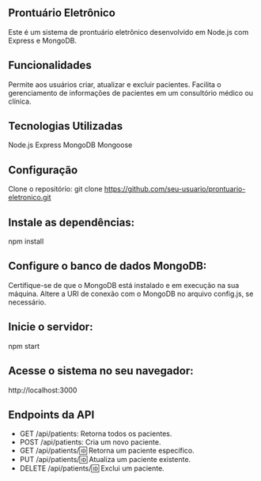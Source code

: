## Prontuário Eletrônico
Este é um sistema de prontuário eletrônico desenvolvido em Node.js com Express e MongoDB.

## Funcionalidades
Permite aos usuários criar, atualizar e excluir pacientes.
Facilita o gerenciamento de informações de pacientes em um consultório médico ou clínica.

## Tecnologias Utilizadas
Node.js
Express
MongoDB
Mongoose

## Configuração
Clone o repositório:
git clone https://github.com/seu-usuario/prontuario-eletronico.git

## Instale as dependências:
npm install

## Configure o banco de dados MongoDB:
Certifique-se de que o MongoDB está instalado e em execução na sua máquina.
Altere a URI de conexão com o MongoDB no arquivo config.js, se necessário.

## Inicie o servidor:
npm start

## Acesse o sistema no seu navegador:
http://localhost:3000

## Endpoints da API
- GET /api/patients: Retorna todos os pacientes.
- POST /api/patients: Cria um novo paciente.
- GET /api/patients/:id: Retorna um paciente específico.
- PUT /api/patients/:id: Atualiza um paciente existente.
- DELETE /api/patients/:id: Exclui um paciente.
